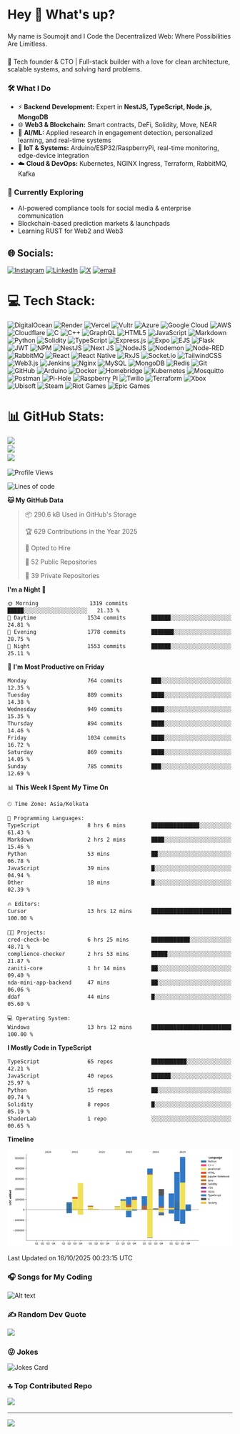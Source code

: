 <h1 align="left">Hey 👋 What's up?</h1>

###

<p align="left">My name is Soumojit and I Code the Decentralized Web: Where Possibilities Are Limitless. </p>

###

🚀 Tech founder & CTO | Full-stack builder with a love for clean architecture, scalable systems, and solving hard problems.  

### 🛠️ What I Do
- ⚡ **Backend Development:** Expert in **NestJS, TypeScript, Node.js, MongoDB**  
- 🌐 **Web3 & Blockchain:** Smart contracts, DeFi, Solidity, Move, NEAR
- 🤖 **AI/ML:** Applied research in engagement detection, personalized learning, and real-time systems  
- 🔌 **IoT & Systems:** Arduino/ESP32/RaspberryPi, real-time monitoring, edge-device integration  
- ☁️ **Cloud & DevOps:** Kubernetes, NGINX Ingress, Terraform, RabbitMQ, Kafka  

### 🌱 Currently Exploring
- AI-powered compliance tools for social media & enterprise communication  
- Blockchain-based prediction markets & launchpads  
- Learning RUST for Web2 and Web3

## 🌐 Socials:
[![Instagram](https://img.shields.io/badge/Instagram-%23E4405F.svg?logo=Instagram&logoColor=white)](https://instagram.com/https://www.instagram.com/50um0j17/) [![LinkedIn](https://img.shields.io/badge/LinkedIn-%230077B5.svg?logo=linkedin&logoColor=white)](https://linkedin.com/in/https://www.linkedin.com/in/soumojit-ash/) [![X](https://img.shields.io/badge/X-black.svg?logo=X&logoColor=white)](https://x.com/https://x.com/SoumojitAsh) [![email](https://img.shields.io/badge/Email-D14836?logo=gmail&logoColor=white)](mailto:soumojitash@gmail.com) 

# 💻 Tech Stack:
![DigitalOcean](https://img.shields.io/badge/DigitalOcean-%230167ff.svg?style=for-the-badge&logo=digitalOcean&logoColor=white) ![Render](https://img.shields.io/badge/Render-%46E3B7.svg?style=for-the-badge&logo=render&logoColor=white) ![Vercel](https://img.shields.io/badge/vercel-%23000000.svg?style=for-the-badge&logo=vercel&logoColor=white) ![Vultr](https://img.shields.io/badge/Vultr-007BFC.svg?style=for-the-badge&logo=vultr) ![Azure](https://img.shields.io/badge/azure-%230072C6.svg?style=for-the-badge&logo=microsoftazure&logoColor=white) ![Google Cloud](https://img.shields.io/badge/GoogleCloud-%234285F4.svg?style=for-the-badge&logo=google-cloud&logoColor=white) ![AWS](https://img.shields.io/badge/AWS-%23FF9900.svg?style=for-the-badge&logo=amazon-aws&logoColor=white) ![Cloudflare](https://img.shields.io/badge/Cloudflare-F38020?style=for-the-badge&logo=Cloudflare&logoColor=white) ![C](https://img.shields.io/badge/c-%2300599C.svg?style=for-the-badge&logo=c&logoColor=white) ![C++](https://img.shields.io/badge/c++-%2300599C.svg?style=for-the-badge&logo=c%2B%2B&logoColor=white) ![GraphQL](https://img.shields.io/badge/-GraphQL-E10098?style=for-the-badge&logo=graphql&logoColor=white) ![HTML5](https://img.shields.io/badge/html5-%23E34F26.svg?style=for-the-badge&logo=html5&logoColor=white) ![JavaScript](https://img.shields.io/badge/javascript-%23323330.svg?style=for-the-badge&logo=javascript&logoColor=%23F7DF1E) ![Markdown](https://img.shields.io/badge/markdown-%23000000.svg?style=for-the-badge&logo=markdown&logoColor=white) ![Python](https://img.shields.io/badge/python-3670A0?style=for-the-badge&logo=python&logoColor=ffdd54) ![Solidity](https://img.shields.io/badge/Solidity-%23363636.svg?style=for-the-badge&logo=solidity&logoColor=white) ![TypeScript](https://img.shields.io/badge/typescript-%23007ACC.svg?style=for-the-badge&logo=typescript&logoColor=white) ![Express.js](https://img.shields.io/badge/express.js-%23404d59.svg?style=for-the-badge&logo=express&logoColor=%2361DAFB) ![Expo](https://img.shields.io/badge/expo-1C1E24?style=for-the-badge&logo=expo&logoColor=#D04A37) ![EJS](https://img.shields.io/badge/ejs-%23B4CA65.svg?style=for-the-badge&logo=ejs&logoColor=black) ![Flask](https://img.shields.io/badge/flask-%23000.svg?style=for-the-badge&logo=flask&logoColor=white) ![JWT](https://img.shields.io/badge/JWT-black?style=for-the-badge&logo=JSON%20web%20tokens) ![NPM](https://img.shields.io/badge/NPM-%23CB3837.svg?style=for-the-badge&logo=npm&logoColor=white) ![NestJS](https://img.shields.io/badge/nestjs-%23E0234E.svg?style=for-the-badge&logo=nestjs&logoColor=white) ![Next JS](https://img.shields.io/badge/Next-black?style=for-the-badge&logo=next.js&logoColor=white) ![NodeJS](https://img.shields.io/badge/node.js-6DA55F?style=for-the-badge&logo=node.js&logoColor=white) ![Nodemon](https://img.shields.io/badge/NODEMON-%23323330.svg?style=for-the-badge&logo=nodemon&logoColor=%BBDEAD) ![Node-RED](https://img.shields.io/badge/Node--RED-%238F0000.svg?style=for-the-badge&logo=node-red&logoColor=white) ![RabbitMQ](https://img.shields.io/badge/rabbitmq-FF6600?style=for-the-badge&logo=rabbitmq&logoColor=white) ![React](https://img.shields.io/badge/react-%2320232a.svg?style=for-the-badge&logo=react&logoColor=%2361DAFB) ![React Native](https://img.shields.io/badge/react_native-%2320232a.svg?style=for-the-badge&logo=react&logoColor=%2361DAFB) ![RxJS](https://img.shields.io/badge/rxjs-%23B7178C.svg?style=for-the-badge&logo=reactivex&logoColor=white) ![Socket.io](https://img.shields.io/badge/Socket.io-black?style=for-the-badge&logo=socket.io&badgeColor=010101) ![TailwindCSS](https://img.shields.io/badge/tailwindcss-%2338B2AC.svg?style=for-the-badge&logo=tailwind-css&logoColor=white) ![Web3.js](https://img.shields.io/badge/web3.js-F16822?style=for-the-badge&logo=web3.js&logoColor=white) ![Jenkins](https://img.shields.io/badge/jenkins-%232C5263.svg?style=for-the-badge&logo=jenkins&logoColor=white) ![Nginx](https://img.shields.io/badge/nginx-%23009639.svg?style=for-the-badge&logo=nginx&logoColor=white) ![MySQL](https://img.shields.io/badge/mysql-4479A1.svg?style=for-the-badge&logo=mysql&logoColor=white) ![MongoDB](https://img.shields.io/badge/MongoDB-%234ea94b.svg?style=for-the-badge&logo=mongodb&logoColor=white) ![Redis](https://img.shields.io/badge/redis-%23DD0031.svg?style=for-the-badge&logo=redis&logoColor=white) ![Git](https://img.shields.io/badge/git-%23F05033.svg?style=for-the-badge&logo=git&logoColor=white) ![GitHub](https://img.shields.io/badge/github-%23121011.svg?style=for-the-badge&logo=github&logoColor=white) ![Arduino](https://img.shields.io/badge/-Arduino-00979D?style=for-the-badge&logo=Arduino&logoColor=white) ![Docker](https://img.shields.io/badge/docker-%230db7ed.svg?style=for-the-badge&logo=docker&logoColor=white) ![Homebridge](https://img.shields.io/badge/homebridge-%23491F59.svg?style=for-the-badge&logo=homebridge&logoColor=white) ![Kubernetes](https://img.shields.io/badge/kubernetes-%23326ce5.svg?style=for-the-badge&logo=kubernetes&logoColor=white) ![Mosquitto](https://img.shields.io/badge/mosquitto-%233C5280.svg?style=for-the-badge&logo=eclipsemosquitto&logoColor=white) ![Postman](https://img.shields.io/badge/Postman-FF6C37?style=for-the-badge&logo=postman&logoColor=white) ![Pi-Hole](https://img.shields.io/badge/pihole-%2396060C.svg?style=for-the-badge&logo=pi-hole&logoColor=white) ![Raspberry Pi](https://img.shields.io/badge/-Raspberry_Pi-C51A4A?style=for-the-badge&logo=Raspberry-Pi) ![Twilio](https://img.shields.io/badge/Twilio-F22F46?style=for-the-badge&logo=Twilio&logoColor=white) ![Terraform](https://img.shields.io/badge/terraform-%235835CC.svg?style=for-the-badge&logo=terraform&logoColor=white) ![Xbox](https://img.shields.io/badge/xbox-%23107C10.svg?style=for-the-badge&logo=xbox&logoColor=white) ![Ubisoft](https://img.shields.io/badge/Ubisoft-%23F5F5F5.svg?style=for-the-badge&logo=Ubisoft&logoColor=black) ![Steam](https://img.shields.io/badge/steam-%23000000.svg?style=for-the-badge&logo=steam&logoColor=white) ![Riot Games](https://img.shields.io/badge/riotgames-D32936.svg?style=for-the-badge&logo=riotgames&logoColor=white) ![Epic Games](https://img.shields.io/badge/epicgames-%23313131.svg?style=for-the-badge&logo=epicgames&logoColor=white)
# 📊 GitHub Stats:
![](https://github-readme-stats.vercel.app/api?username=Soumojit28&theme=discord_old_blurple&hide_border=false&include_all_commits=true&count_private=true)<br/>
![](https://nirzak-streak-stats.vercel.app/?user=Soumojit28&theme=discord_old_blurple&hide_border=false)<br/>
![](https://github-readme-stats.vercel.app/api/top-langs/?username=Soumojit28&theme=discord_old_blurple&hide_border=false&include_all_commits=true&count_private=true&layout=compact)


<!--START_SECTION:waka-->
![Profile Views](http://img.shields.io/badge/Profile%20Views-1-blue)

![Lines of code](https://img.shields.io/badge/From%20Hello%20World%20I%27ve%20Written-2.7%20million%20lines%20of%20code-blue)

**🐱 My GitHub Data** 

> 📦 290.6 kB Used in GitHub's Storage 
 > 
> 🏆 629 Contributions in the Year 2025
 > 
> 💼 Opted to Hire
 > 
> 📜 52 Public Repositories 
 > 
> 🔑 39 Private Repositories 
 > 
**I'm a Night 🦉** 

```text
🌞 Morning                1319 commits        █████░░░░░░░░░░░░░░░░░░░░   21.33 % 
🌆 Daytime                1534 commits        ██████░░░░░░░░░░░░░░░░░░░   24.81 % 
🌃 Evening                1778 commits        ███████░░░░░░░░░░░░░░░░░░   28.75 % 
🌙 Night                  1553 commits        ██████░░░░░░░░░░░░░░░░░░░   25.11 % 
```
📅 **I'm Most Productive on Friday** 

```text
Monday                   764 commits         ███░░░░░░░░░░░░░░░░░░░░░░   12.35 % 
Tuesday                  889 commits         ████░░░░░░░░░░░░░░░░░░░░░   14.38 % 
Wednesday                949 commits         ████░░░░░░░░░░░░░░░░░░░░░   15.35 % 
Thursday                 894 commits         ████░░░░░░░░░░░░░░░░░░░░░   14.46 % 
Friday                   1034 commits        ████░░░░░░░░░░░░░░░░░░░░░   16.72 % 
Saturday                 869 commits         ████░░░░░░░░░░░░░░░░░░░░░   14.05 % 
Sunday                   785 commits         ███░░░░░░░░░░░░░░░░░░░░░░   12.69 % 
```


📊 **This Week I Spent My Time On** 

```text
🕑︎ Time Zone: Asia/Kolkata

💬 Programming Languages: 
TypeScript               8 hrs 6 mins        ███████████████░░░░░░░░░░   61.43 % 
Markdown                 2 hrs 2 mins        ████░░░░░░░░░░░░░░░░░░░░░   15.46 % 
Python                   53 mins             ██░░░░░░░░░░░░░░░░░░░░░░░   06.78 % 
JavaScript               39 mins             █░░░░░░░░░░░░░░░░░░░░░░░░   04.94 % 
Other                    18 mins             █░░░░░░░░░░░░░░░░░░░░░░░░   02.39 % 

🔥 Editors: 
Cursor                   13 hrs 12 mins      █████████████████████████   100.00 % 

🐱‍💻 Projects: 
cred-check-be            6 hrs 25 mins       ████████████░░░░░░░░░░░░░   48.71 % 
complience-checker       2 hrs 53 mins       █████░░░░░░░░░░░░░░░░░░░░   21.87 % 
zaniti-core              1 hr 14 mins        ██░░░░░░░░░░░░░░░░░░░░░░░   09.40 % 
nda-mini-app-backend     47 mins             ██░░░░░░░░░░░░░░░░░░░░░░░   06.06 % 
ddaf                     44 mins             █░░░░░░░░░░░░░░░░░░░░░░░░   05.60 % 

💻 Operating System: 
Windows                  13 hrs 12 mins      █████████████████████████   100.00 % 
```

**I Mostly Code in TypeScript** 

```text
TypeScript               65 repos            ███████████░░░░░░░░░░░░░░   42.21 % 
JavaScript               40 repos            ██████░░░░░░░░░░░░░░░░░░░   25.97 % 
Python                   15 repos            ██░░░░░░░░░░░░░░░░░░░░░░░   09.74 % 
Solidity                 8 repos             █░░░░░░░░░░░░░░░░░░░░░░░░   05.19 % 
ShaderLab                1 repo              ░░░░░░░░░░░░░░░░░░░░░░░░░   00.65 % 
```



**Timeline**

![Lines of Code chart](https://raw.githubusercontent.com/Soumojit28/Soumojit28/main/assets/bar_graph.png)


 Last Updated on 16/10/2025 00:23:15 UTC
<!--END_SECTION:waka-->

### 🎧 Songs for My Coding
![Alt text](https://spotify-recently-played-readme.vercel.app/api?user=31vjdjzfiw2nq5wlejprc3ty3h7i)

### ✍️ Random Dev Quote
![](https://quotes-github-readme.vercel.app/api?type=vetical&theme=tokyonight)

### 😜 Jokes
![Jokes Card](https://readme-jokes.vercel.app/api)

### 🔝 Top Contributed Repo
![](https://github-contributor-stats.vercel.app/api?username=Soumojit28&limit=5&theme=merko&combine_all_yearly_contributions=true)

---
[![](https://visitcount.itsvg.in/api?id=Soumojit28&icon=2&color=2)](https://visitcount.itsvg.in)

<!-- Proudly created with GPRM ( https://gprm.itsvg.in ) -->
